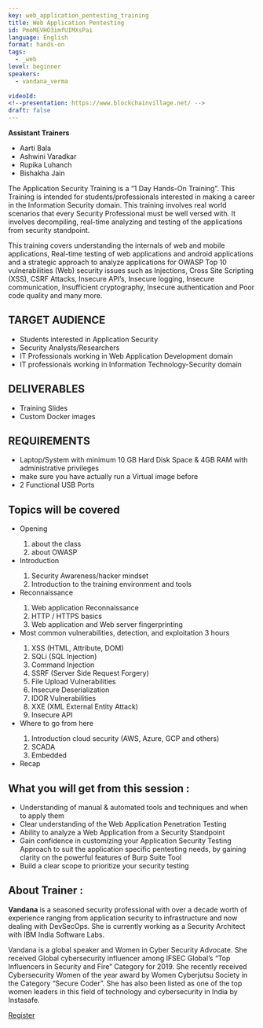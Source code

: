 ```yaml
---
key: web_application_pentesting_training
title: Web Application Pentesting
id: PmoMEVHO3imfUIMXsPai
language: English
format: hands-on
tags:
  - _web
level: beginner
speakers:
  - vandana_verma
  
videoId: 
<!--presentation: https://www.blockchainvillage.net/ -->
draft: false
---
```


<b>Assistant Trainers</b>
<ul>
	<li>Aarti Bala</li>
	<li>Ashwini Varadkar</li>
	<li>Rupika Luhanch</li>
	<li>Bishakha Jain</li>
</ul>


The Application Security Training is a “1 Day Hands-On Training”. This Training is intended for students/professionals interested in making a career in the Information Security domain. This training involves real world scenarios that every Security Professional must be well versed with.
It involves decompiling, real-time analyzing and testing of the applications from security standpoint.

This training covers understanding the internals of web and mobile applications, Real-time testing of web applications and android applications and a strategic approach to analyze applications for OWASP Top 10 vulnerabilities (Web) security issues such as Injections, Cross Site Scripting (XSS), CSRF Attacks, Insecure API’s, Insecure logging, Insecure communication, Insufficient cryptography, Insecure authentication and Poor code quality and many more.

<h2>TARGET AUDIENCE</h2>
<ul>
	<li>Students interested in Application Security</li>
	<li>Security Analysts/Researchers</li>
	<li>IT Professionals working in Web Application Development domain</li>
	<li>IT professionals working in Information Technology-Security domain</li>
</ul>

<h2>DELIVERABLES</h2>
<ul>
<li>Training Slides </li>
<li>Custom Docker images </li>
</ul>

<h2>REQUIREMENTS</h2>
<ul>
<li>Laptop/System with minimum 10 GB Hard Disk Space & 4GB RAM with administrative privileges </li>
<li>make sure you have actually run a Virtual image before</li>
<li>2 Functional USB Ports</li>
</ul>

<h2>Topics will be covered</h2>
<ul>
<li>Opening </li>
	<ol>
		<li>about the class</li>
		<li>about OWASP</li>
	</ol>
<li>Introduction</li>
	<ol>
		<li>Security Awareness/hacker mindset</li>
		<li>Introduction to the training environment and tools</li>
	</ol>
<li>Reconnaissance </li>
	<ol>
		<li>Web application Reconnaissance</li>
		<li>HTTP / HTTPS basics</li>
		<li>Web application and Web server fingerprinting</li>
	</ol>
<li>Most common vulnerabilities, detection, and exploitation 3 hours</li>
	<ol>
		<li>XSS (HTML, Attribute, DOM)</li>
		<li>SQLi (SQL Injection)</li>
		<li>Command Injection</li>
		<li>SSRF (Server Side Request Forgery)</li>
		<li>File Upload Vulnerabilities</li>
		<li>Insecure Deserialization</li>
		<li>IDOR Vulnerabilities</li>
		<li>XXE (XML External Entity Attack)</li>
		<li>Insecure API</li>
	</ol>
<li>Where to go from here</li>
	<ol>
		<li>Introduction cloud security (AWS, Azure, GCP and others)</li>
		<li>SCADA</li>
		<li>Embedded</li>
	</ol>
<li>Recap</li>
</ul>


<h2>What you will get from this session :</h2>
<ul>
	<li>Understanding of manual & automated tools and techniques and when to apply them</li>
	<li>Clear understanding of the Web Application Penetration Testing</li>
	<li>Ability to analyze a Web Application from a Security Standpoint</li>
	<li>Gain confidence in customizing your Application Security Testing Approach to suit the application specific pentesting needs, by gaining clarity on the powerful features of Burp Suite Tool</li>
	<li>Build a clear scope to prioritize your security testing</li>
</ul> 

<h2>About Trainer :</h2>

<b>Vandana</b> is a seasoned security professional with over a decade worth of experience ranging from application security to infrastructure and now dealing with DevSecOps. She is currently working as a Security Architect with IBM India Software Labs.

Vandana is a global speaker and Women in Cyber Security Advocate. She received Global cybersecurity influencer among IFSEC Global’s “Top Influencers in Security and Fire” Category for 2019. She recently received Cybersecurity Women of the year award by Women Cyberjutsu Society in the Category “Secure Coder”. She has also been listed as one of the top women leaders in this field of technology and cybersecurity in India by Instasafe.


<a align="center" class="btn primary" target="_blank" rel="noopener" href="https://docs.google.com/forms/d/1kF16UUrMisB5cbSkdxWyahMM72blqCWata_s3dJGb54">Register</a>
